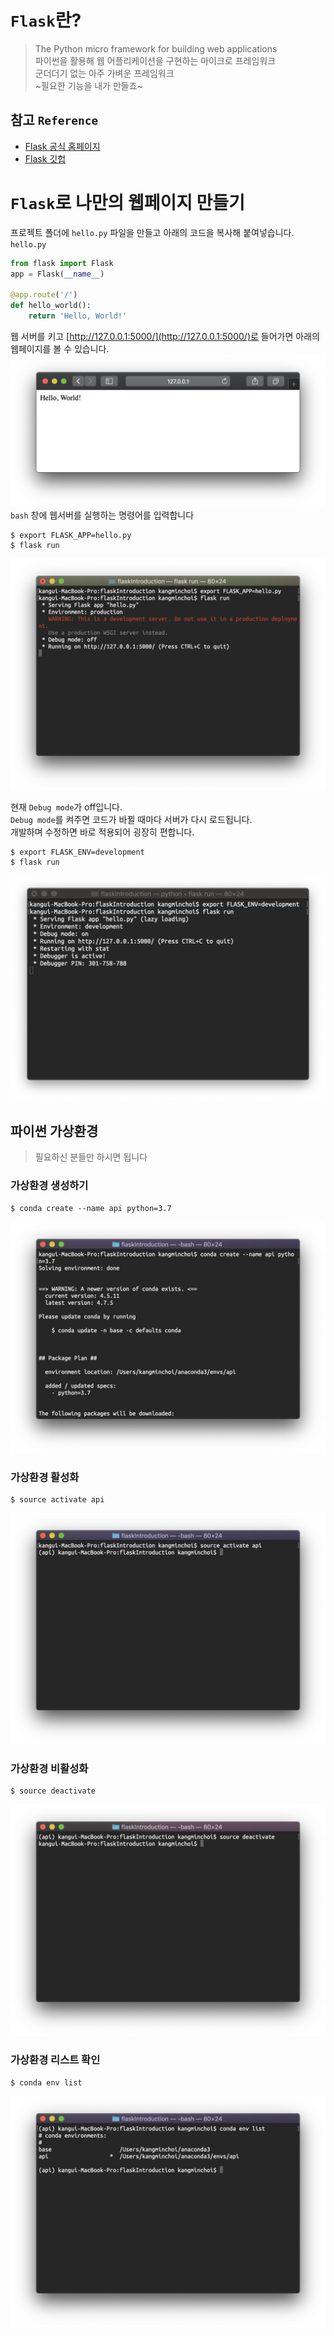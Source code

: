 # `Flask`란?
> The Python micro framework for building web applications  
> 파이썬을 활용해 웹 어플리케이션을 구현하는 마이크로 프레임워크  
> 군더더기 없는 아주 가벼운 프레임워크  
> ~필요한 기능을 내가 만들죠~  

## 참고 `Reference`
* [Flask 공식 홈페이지](https://flask.palletsprojects.com/en/1.1.x/)
* [Flask 깃헙](https://github.com/pallets/flask)


# `Flask`로 나만의 웹페이지 만들기
프로젝트 폴더에 `hello.py` 파일을 만들고 아래의 코드을 복사해 붙여넣습니다.  
`hello.py`  
```python
from flask import Flask
app = Flask(__name__)

@app.route('/')
def hello_world():
    return 'Hello, World!'
```
웹 서버를 키고 [http://127.0.0.1:5000/](http://127.0.0.1:5000/)로 들어가면 아래의 웹페이지를 볼 수 있습니다.  
![img/first_127_0_0_1_5000.png](img/first_127_0_0_1_5000.png)
`bash` 창에 웹서버를 실행하는 명령어를 입력합니다
```console
$ export FLASK_APP=hello.py
$ flask run
```
![img/start_flask.png](img/start_flask.png)

현재 `Debug mode`가 off입니다.  
`Debug mode`를 켜주면 코드가 바뀔 때마다 서버가 다시 로드됩니다.  
개발하며 수정하면 바로 적용되어 굉장히 편합니다.  
```console
$ export FLASK_ENV=development
$ flask run
```
![img/debugger_on.png](img/debugger_on.png)









## 파이썬 가상환경
> 필요하신 분들만 하시면 됩니다
### 가상환경 생성하기
```console
$ conda create --name api python=3.7
```
![img/create_virtual_env.png](img/create_virtual_env.png)
### 가상환경 활성화
```console
$ source activate api
```
![img/activate_virtual_env.png](img/activate_virtual_env.png)
### 가상환경 비활성화
```console
$ source deactivate
```
![img/deactivate_virtual_env.png](img/deactivate_virtual_env.png)
### 가상환경 리스트 확인
```console
$ conda env list
```
![img/check_virtual_env_list.png](img/check_virtual_env_list.png)

